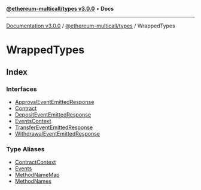 [**@ethereum-multicall/types v3.0.0**](../../README.md) • **Docs**

***

[Documentation v3.0.0](../../../../packages.md) / [@ethereum-multicall/types](../../README.md) / WrappedTypes

# WrappedTypes

## Index

### Interfaces

- [ApprovalEventEmittedResponse](interfaces/ApprovalEventEmittedResponse.md)
- [Contract](interfaces/Contract.md)
- [DepositEventEmittedResponse](interfaces/DepositEventEmittedResponse.md)
- [EventsContext](interfaces/EventsContext.md)
- [TransferEventEmittedResponse](interfaces/TransferEventEmittedResponse.md)
- [WithdrawalEventEmittedResponse](interfaces/WithdrawalEventEmittedResponse.md)

### Type Aliases

- [ContractContext](type-aliases/ContractContext.md)
- [Events](type-aliases/Events.md)
- [MethodNameMap](type-aliases/MethodNameMap.md)
- [MethodNames](type-aliases/MethodNames.md)
